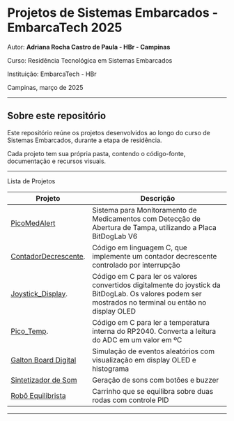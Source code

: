 # Projetos de Sistemas Embarcados - EmbarcaTech 2025

Autor: **Adriana Rocha Castro de Paula - HBr - Campinas**

Curso: Residência Tecnológica em Sistemas Embarcados

Instituição: EmbarcaTech - HBr

Campinas, março de 2025

---

## Sobre este repositório

Este repositório reúne os projetos desenvolvidos ao longo do curso de Sistemas Embarcados, durante a etapa de residência.  

Cada projeto tem sua própria pasta, contendo o código-fonte, documentação e recursos visuais.

---
Lista de Projetos

| Projeto | Descrição |
|---------|-----------|
| [PicoMedAlert](./projetos/PicoMedAlert/)|Sistema para Monitoramento de Medicamentos com Detecção de Abertura de Tampa, utilizando a Placa BitDogLab V6|
|[ContadorDecrescente](./projetos/ContadorDecrescente/).|Código em linguagem C, que implemente um contador decrescente controlado por interrupção|
|[Joystick_Display](./projetos/joystick_display/).|Código em C para ler os valores convertidos digitalmente do joystick da BitDogLab. Os valores podem ser mostrados no terminal ou então no display OLED|
|[Pico_Temp](./projetos/Pico_Temp/).|Código em C para ler a temperatura interna do RP2040. Converta a leitura do ADC em um valor em ºC|
| [Galton Board Digital](./projetos/galton_board/) | Simulação de eventos aleatórios com visualização em display OLED e histograma |
| [Sintetizador de Som](./projetos/sintetizador_som/) | Geração de sons com botões e buzzer |
| [Robô Equilibrista](./projetos/robo_equilibrista/) | Carrinho que se equilibra sobre duas rodas com controle PID |

---

